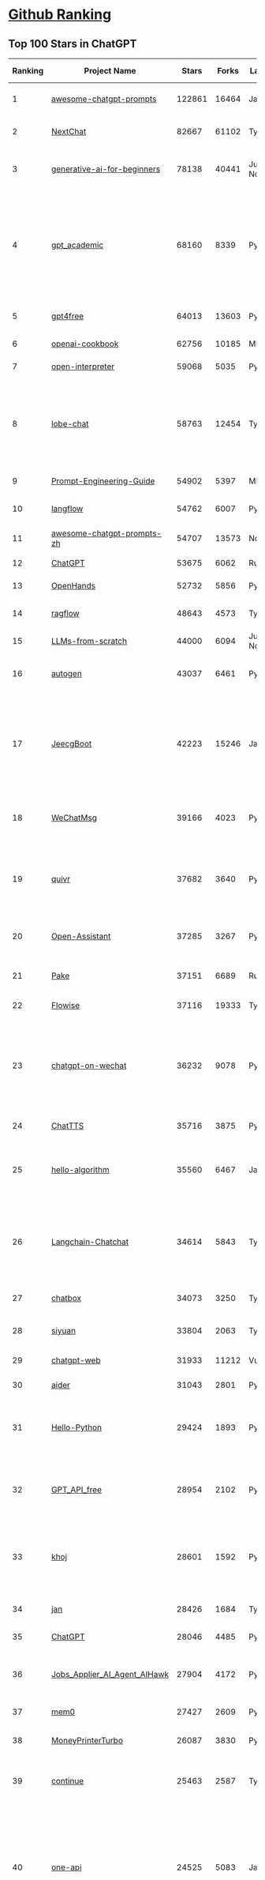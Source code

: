[Github Ranking](../README.md)
==========

## Top 100 Stars in ChatGPT

| Ranking | Project Name | Stars | Forks | Language | Open Issues | Description | Last Commit |
| ------- | ------------ | ----- | ----- | -------- | ----------- | ----------- | ----------- |
| 1 | [awesome-chatgpt-prompts](https://github.com/f/awesome-chatgpt-prompts) | 122861 | 16464 | JavaScript | 0 | This repo includes ChatGPT prompt curation to use ChatGPT and other LLM tools better. | 2025-04-10T21:22:29Z |
| 2 | [NextChat](https://github.com/ChatGPTNextWeb/NextChat) | 82667 | 61102 | TypeScript | 619 | ✨ Light and Fast AI Assistant. Support: Web \| iOS \| MacOS \| Android \|  Linux \| Windows | 2025-04-07T10:57:52Z |
| 3 | [generative-ai-for-beginners](https://github.com/microsoft/generative-ai-for-beginners) | 78138 | 40441 | Jupyter Notebook | 7 | 21 Lessons, Get Started Building with Generative AI  🔗 https://microsoft.github.io/generative-ai-for-beginners/ | 2025-03-27T12:20:46Z |
| 4 | [gpt_academic](https://github.com/binary-husky/gpt_academic) | 68160 | 8339 | Python | 250 | 为GPT/GLM等LLM大语言模型提供实用化交互接口，特别优化论文阅读/润色/写作体验，模块化设计，支持自定义快捷按钮&函数插件，支持Python和C++等项目剖析&自译解功能，PDF/LaTex论文翻译&总结功能，支持并行问询多种LLM模型，支持chatglm3等本地模型。接入通义千问, deepseekcoder, 讯飞星火, 文心一言, llama2, rwkv, claude2, moss等。 | 2025-03-24T16:13:18Z |
| 5 | [gpt4free](https://github.com/xtekky/gpt4free) | 64013 | 13603 | Python | 32 | The official gpt4free repository \| various collection of powerful language models \| o3 and deepseek r1, gpt-4.5 | 2025-04-06T15:57:17Z |
| 6 | [openai-cookbook](https://github.com/openai/openai-cookbook) | 62756 | 10185 | MDX | 34 | Examples and guides for using the OpenAI API | 2025-04-11T23:40:39Z |
| 7 | [open-interpreter](https://github.com/OpenInterpreter/open-interpreter) | 59068 | 5035 | Python | 214 | A natural language interface for computers | 2025-03-30T20:30:55Z |
| 8 | [lobe-chat](https://github.com/lobehub/lobe-chat) | 58763 | 12454 | TypeScript | 666 | 🤯 Lobe Chat - an open-source, modern-design AI chat framework. Supports Multi AI Providers( OpenAI / Claude 3 / Gemini / Ollama / DeepSeek / Qwen), Knowledge Base (file upload / knowledge management / RAG ), Multi-Modals (Plugins/Artifacts) and Thinking. One-click FREE deployment of your private ChatGPT/ Claude / DeepSeek application. | 2025-04-12T02:38:18Z |
| 9 | [Prompt-Engineering-Guide](https://github.com/dair-ai/Prompt-Engineering-Guide) | 54902 | 5397 | MDX | 140 | 🐙 Guides, papers, lecture, notebooks and resources for prompt engineering | 2025-04-05T16:00:58Z |
| 10 | [langflow](https://github.com/langflow-ai/langflow) | 54762 | 6007 | Python | 415 | Langflow is a powerful tool for building and deploying AI-powered agents and workflows. | 2025-04-12T02:48:38Z |
| 11 | [awesome-chatgpt-prompts-zh](https://github.com/PlexPt/awesome-chatgpt-prompts-zh) | 54707 | 13573 | None | 38 | ChatGPT 中文调教指南。各种场景使用指南。学习怎么让它听你的话。 | 2025-01-01T08:34:33Z |
| 12 | [ChatGPT](https://github.com/lencx/ChatGPT) | 53675 | 6062 | Rust | 786 | 🔮 ChatGPT Desktop Application (Mac, Windows and Linux) | 2024-08-29T17:58:11Z |
| 13 | [OpenHands](https://github.com/All-Hands-AI/OpenHands) | 52732 | 5856 | Python | 205 | 🙌 OpenHands: Code Less, Make More | 2025-04-12T02:32:27Z |
| 14 | [ragflow](https://github.com/infiniflow/ragflow) | 48643 | 4573 | TypeScript | 1767 | RAGFlow is an open-source RAG (Retrieval-Augmented Generation) engine based on deep document understanding. | 2025-04-11T13:11:54Z |
| 15 | [LLMs-from-scratch](https://github.com/rasbt/LLMs-from-scratch) | 44000 | 6094 | Jupyter Notebook | 0 | Implement a ChatGPT-like LLM in PyTorch from scratch, step by step | 2025-04-06T23:29:23Z |
| 16 | [autogen](https://github.com/microsoft/autogen) | 43037 | 6461 | Python | 489 | A programming framework for agentic AI 🤖 PyPi: autogen-agentchat Discord: https://aka.ms/autogen-discord Office Hour: https://aka.ms/autogen-officehour | 2025-04-11T13:35:19Z |
| 17 | [JeecgBoot](https://github.com/jeecgboot/JeecgBoot) | 42223 | 15246 | Java | 42 | 🔥「AI 低代码平台」前后端分离 SpringBoot 2.x/3.x，SpringCloud，Ant Design&Vue3，Mybatis，Shiro！强大的代码生成器让前后端代码一键生成，无需写任何代码! 引领AI低代码开发模式 AI生成->OnlineCoding->代码生成->手工MERGE，帮助Java项目解决80%重复工作，让开发更关注业务，提高开发效率、节省成本，同时又不失灵活性 | 2025-04-11T15:15:01Z |
| 18 | [WeChatMsg](https://github.com/LC044/WeChatMsg) | 39166 | 4023 | Python | 25 | 提取微信聊天记录，将其导出成HTML、Word、Excel文档永久保存，对聊天记录进行分析生成年度聊天报告，用聊天数据训练专属于个人的AI聊天助手 | 2025-04-09T04:38:13Z |
| 19 | [quivr](https://github.com/QuivrHQ/quivr) | 37682 | 3640 | Python | 23 | Opiniated RAG for integrating GenAI in your apps 🧠   Focus on your product rather than the RAG. Easy integration in existing products with customisation!  Any LLM: GPT4, Groq, Llama. Any Vectorstore: PGVector, Faiss. Any Files. Anyway you want.  | 2025-04-10T19:24:55Z |
| 20 | [Open-Assistant](https://github.com/LAION-AI/Open-Assistant) | 37285 | 3267 | Python | 227 | OpenAssistant is a chat-based assistant that understands tasks, can interact with third-party systems, and retrieve information dynamically to do so. | 2024-08-17T01:55:35Z |
| 21 | [Pake](https://github.com/tw93/Pake) | 37151 | 6689 | Rust | 44 | 🤱🏻 Turn any webpage into a desktop app with Rust.  🤱🏻 利用 Rust 轻松构建轻量级多端桌面应用 | 2025-03-25T12:35:16Z |
| 22 | [Flowise](https://github.com/FlowiseAI/Flowise) | 37116 | 19333 | TypeScript | 526 | Drag & drop UI to build your customized LLM flow | 2025-04-11T19:31:27Z |
| 23 | [chatgpt-on-wechat](https://github.com/zhayujie/chatgpt-on-wechat) | 36232 | 9078 | Python | 287 | 基于大模型搭建的聊天机器人，同时支持 微信公众号、企业微信应用、飞书、钉钉 等接入，可选择GPT3.5/GPT-4o/GPT-o1/ DeepSeek/Claude/文心一言/讯飞星火/通义千问/ Gemini/GLM-4/Claude/Kimi/LinkAI，能处理文本、语音和图片，访问操作系统和互联网，支持基于自有知识库进行定制企业智能客服。 | 2025-04-11T08:29:10Z |
| 24 | [ChatTTS](https://github.com/2noise/ChatTTS) | 35716 | 3875 | Python | 69 | A generative speech model for daily dialogue. | 2025-03-14T03:34:46Z |
| 25 | [hello-algorithm](https://github.com/geekxh/hello-algorithm) | 35560 | 6467 | Java | 12 | 🌍 针对小白的算法训练 \| 包括四部分：①.大厂面经 ②.力扣图解  ③.千本开源电子书 ④.百张技术思维导图（项目花了上百小时，希望可以点 star 支持，🌹感谢~）推荐免费ChatGPT使用网站 | 2023-06-13T04:13:17Z |
| 26 | [Langchain-Chatchat](https://github.com/chatchat-space/Langchain-Chatchat) | 34614 | 5843 | TypeScript | 194 | Langchain-Chatchat（原Langchain-ChatGLM）基于 Langchain 与 ChatGLM, Qwen 与 Llama 等语言模型的 RAG 与 Agent 应用 \| Langchain-Chatchat (formerly langchain-ChatGLM), local knowledge based LLM (like ChatGLM, Qwen and Llama) RAG and Agent app with langchain  | 2025-03-25T15:45:51Z |
| 27 | [chatbox](https://github.com/chatboxai/chatbox) | 34073 | 3250 | TypeScript | 644 | User-friendly Desktop Client App for AI Models/LLMs (GPT, Claude, Gemini, Ollama...) | 2025-03-20T15:20:56Z |
| 28 | [siyuan](https://github.com/siyuan-note/siyuan) | 33804 | 2063 | TypeScript | 316 | A privacy-first, self-hosted, fully open source personal knowledge management software, written in typescript and golang. | 2025-04-12T03:30:23Z |
| 29 | [chatgpt-web](https://github.com/Chanzhaoyu/chatgpt-web) | 31933 | 11212 | Vue | 0 | 用 Express 和  Vue3 搭建的 ChatGPT 演示网页 | 2024-08-16T15:26:57Z |
| 30 | [aider](https://github.com/Aider-AI/aider) | 31043 | 2801 | Python | 710 | aider is AI pair programming in your terminal | 2025-04-11T02:26:08Z |
| 31 | [Hello-Python](https://github.com/mouredev/Hello-Python) | 29424 | 1893 | Python | 34 | Curso para aprender el lenguaje de programación Python desde cero y para principiantes. 100 clases, 44 horas en vídeo, código, proyectos y grupo de chat. Fundamentos, frontend, backend, testing, IA... | 2025-02-28T12:39:35Z |
| 32 | [GPT_API_free](https://github.com/chatanywhere/GPT_API_free) | 28954 | 2102 | Python | 6 | Free ChatGPT&DeepSeek API Key，免费ChatGPT&DeepSeek API。免费接入DeepSeek API和GPT4 API，支持 gpt \| deepseek \| claude \| gemini \| grok 等排名靠前的常用大模型。 | 2025-03-17T20:29:27Z |
| 33 | [khoj](https://github.com/khoj-ai/khoj) | 28601 | 1592 | Python | 70 | Your AI second brain. Self-hostable. Get answers from the web or your docs. Build custom agents, schedule automations, do deep research. Turn any online or local LLM into your personal, autonomous AI (gpt, claude, gemini, llama, qwen, mistral). Get started - free. | 2025-04-11T18:12:27Z |
| 34 | [jan](https://github.com/menloresearch/jan) | 28426 | 1684 | TypeScript | 97 | Jan is an open source alternative to ChatGPT that runs 100% offline on your computer | 2025-04-11T06:03:29Z |
| 35 | [ChatGPT](https://github.com/acheong08/ChatGPT) | 28046 | 4485 | Python | 11 | Reverse engineered ChatGPT API | 2023-08-02T06:02:10Z |
| 36 | [Jobs_Applier_AI_Agent_AIHawk](https://github.com/feder-cr/Jobs_Applier_AI_Agent_AIHawk) | 27904 | 4172 | Python | 37 | AIHawk aims to easy job hunt process by automating the job application process. Utilizing artificial intelligence, it enables users to apply for multiple jobs in a tailored way. | 2025-03-14T12:01:49Z |
| 37 | [mem0](https://github.com/mem0ai/mem0) | 27427 | 2609 | Python | 239 | The Memory layer for AI Agents | 2025-04-11T20:37:30Z |
| 38 | [MoneyPrinterTurbo](https://github.com/harry0703/MoneyPrinterTurbo) | 26087 | 3830 | Python | 117 | 利用AI大模型，一键生成高清短视频 Generate short videos with one click using AI LLM. | 2025-03-23T10:45:27Z |
| 39 | [continue](https://github.com/continuedev/continue) | 25463 | 2587 | TypeScript | 748 | ⏩ Create, share, and use custom AI code assistants with our open-source IDE extensions and hub of models, rules, prompts, docs, and other building blocks | 2025-04-12T00:43:42Z |
| 40 | [one-api](https://github.com/songquanpeng/one-api) | 24525 | 5083 | JavaScript | 827 | LLM API 管理 & 分发系统，支持 OpenAI、Azure、Anthropic Claude、Google Gemini、DeepSeek、字节豆包、ChatGLM、文心一言、讯飞星火、通义千问、360 智脑、腾讯混元等主流模型，统一 API 适配，可用于 key 管理与二次分发。单可执行文件，提供 Docker 镜像，一键部署，开箱即用。LLM API management & key redistribution system, unifying multiple providers under a single API. Single binary, Docker-ready, with an English UI. | 2025-02-21T11:30:22Z |
| 41 | [LibreChat](https://github.com/danny-avila/LibreChat) | 24389 | 4126 | TypeScript | 138 | Enhanced ChatGPT Clone: Features Agents, DeepSeek, Anthropic, AWS, OpenAI, Assistants API, Azure, Groq, o1, GPT-4o, Mistral, OpenRouter, Vertex AI, Gemini, Artifacts, AI model switching, message search, Code Interpreter, langchain, DALL-E-3, OpenAPI Actions, Functions, Secure Multi-User Auth, Presets, open-source for self-hosting. Active project. | 2025-04-11T16:54:52Z |
| 42 | [openai-translator](https://github.com/openai-translator/openai-translator) | 24333 | 1780 | TypeScript | 477 | 基于 ChatGPT API 的划词翻译浏览器插件和跨平台桌面端应用    -    Browser extension and cross-platform desktop application for translation based on ChatGPT API. | 2024-11-16T20:34:00Z |
| 43 | [Chat2DB](https://github.com/CodePhiliaX/Chat2DB) | 22306 | 2421 | Java | 444 | 🔥🔥🔥AI-driven database tool and SQL client, The hottest GUI client, supporting MySQL, Oracle, PostgreSQL, DB2, SQL Server, DB2, SQLite, H2, ClickHouse, and more. | 2025-03-05T07:57:52Z |
| 44 | [LLaVA](https://github.com/haotian-liu/LLaVA) | 22170 | 2436 | Python | 1062 | [NeurIPS'23 Oral] Visual Instruction Tuning (LLaVA) built towards GPT-4V level capabilities and beyond. | 2024-08-12T09:52:38Z |
| 45 | [chatgpt-retrieval-plugin](https://github.com/openai/chatgpt-retrieval-plugin) | 21164 | 3694 | Python | 167 | The ChatGPT Retrieval Plugin lets you easily find personal or work documents by asking questions in natural language. | 2024-07-04T22:00:16Z |
| 46 | [SmsForwarder](https://github.com/pppscn/SmsForwarder) | 20566 | 2695 | Kotlin | 12 | 短信转发器——监控Android手机短信、来电、APP通知，并根据指定规则转发到其他手机：钉钉群自定义机器人、钉钉企业内机器人、企业微信群机器人、飞书机器人、企业微信应用消息、邮箱、bark、webhook、Telegram机器人、Server酱、PushPlus、手机短信等。包括主动控制服务端与客户端，让你轻松远程发短信、查短信、查通话、查话簿、查电量等。（V3.0 新增）PS.这个APK主要是学习与自用，如有BUG请提ISSUE，同时欢迎大家提PR指正 | 2025-03-21T11:12:12Z |
| 47 | [haystack](https://github.com/deepset-ai/haystack) | 20256 | 2129 | Python | 112 | AI orchestration framework to build customizable, production-ready LLM applications. Connect components (models, vector DBs, file converters) to pipelines or agents that can interact with your data. With advanced retrieval methods, it's best suited for building RAG, question answering, semantic search or conversational agent chatbots. | 2025-04-11T14:27:01Z |
| 48 | [architecture.of.internet-product](https://github.com/davideuler/architecture.of.internet-product) | 20247 | 4679 | HTML | 3 | 互联网公司技术架构，微信/淘宝/微博/腾讯/阿里/美团点评/百度/OpenAI/Google/Facebook/Amazon/eBay的架构，欢迎PR补充 | 2024-02-17T12:02:24Z |
| 49 | [best-of-ml-python](https://github.com/ml-tooling/best-of-ml-python) | 19919 | 2750 | None | 23 | 🏆 A ranked list of awesome machine learning Python libraries. Updated weekly. | 2025-04-10T19:48:35Z |
| 50 | [awesome-free-chatgpt](https://github.com/LiLittleCat/awesome-free-chatgpt) | 19720 | 1370 | Python | 52 | 🆓免费的 ChatGPT 镜像网站列表，持续更新。List of free ChatGPT mirror sites, continuously updated.  | 2025-04-01T10:20:27Z |
| 51 | [ChatPaper](https://github.com/kaixindelele/ChatPaper) | 18838 | 1950 | Python | 68 | Use ChatGPT to summarize the arXiv papers. 全流程加速科研，利用chatgpt进行论文全文总结+专业翻译+润色+审稿+审稿回复 | 2024-04-04T02:45:02Z |
| 52 | [vpncn.github.io](https://github.com/vpncn/vpncn.github.io) | 17100 | 1521 | HTML | 0 | 2025中国翻墙软件VPN推荐以及科学上网避坑，稳定好用。对比SSR机场、蓝灯、V2ray、老王VPN、VPS搭建梯子等科学上网与翻墙软件，中国最新科学上网翻墙梯子VPN下载推荐，访问Chatgpt。 | 2025-03-08T15:06:14Z |
| 53 | [carrot](https://github.com/xx025/carrot) | 17077 | 1450 | None | 1 | Free ChatGPT Site List 这儿为你准备了众多免费好用的ChatGPT镜像站点 | 2025-04-02T14:54:14Z |
| 54 | [FinGPT](https://github.com/AI4Finance-Foundation/FinGPT) | 15789 | 2217 | Jupyter Notebook | 71 | FinGPT: Open-Source Financial Large Language Models!  Revolutionize 🔥    We release the trained model on HuggingFace. | 2024-12-26T03:22:34Z |
| 55 | [ChatALL](https://github.com/ai-shifu/ChatALL) | 15720 | 1672 | JavaScript | 223 |  Concurrently chat with ChatGPT, Bing Chat, Bard, Alpaca, Vicuna, Claude, ChatGLM, MOSS, 讯飞星火, 文心一言 and more, discover the best answers | 2025-04-11T19:06:49Z |
| 56 | [DocsGPT](https://github.com/arc53/DocsGPT) | 15533 | 1656 | TypeScript | 32 | DocsGPT is an open-source genAI tool that helps users get reliable answers from knowledge source, while avoiding hallucinations. It enables private and reliable information retrieval, with tooling and agentic system capability built in. | 2025-04-10T21:14:23Z |
| 57 | [ChuanhuChatGPT](https://github.com/GaiZhenbiao/ChuanhuChatGPT) | 15412 | 2287 | Python | 122 | GUI for ChatGPT API and many LLMs. Supports agents, file-based QA, GPT finetuning and query with web search. All with a neat UI. | 2025-03-13T09:36:38Z |
| 58 | [web-llm](https://github.com/mlc-ai/web-llm) | 15192 | 992 | TypeScript | 98 | High-performance In-browser LLM Inference Engine  | 2025-01-21T08:18:46Z |
| 59 | [kirara-ai](https://github.com/lss233/kirara-ai) | 14991 | 1654 | Python | 232 | 🤖 可 DIY 的 多模态 AI 聊天机器人 \| 🚀 快速接入 微信、 QQ、Telegram、等聊天平台 \| 🦈支持DeepSeek、Grok、Claude、Ollama、Gemini、OpenAI \| 工作流系统、网页搜索、AI画图、人设调教、虚拟女仆、语音对话 \|  | 2025-04-06T19:17:25Z |
| 60 | [leedl-tutorial](https://github.com/datawhalechina/leedl-tutorial) | 14919 | 3007 | Jupyter Notebook | 8 | 《李宏毅深度学习教程》（李宏毅老师推荐👍，苹果书🍎），PDF下载地址：https://github.com/datawhalechina/leedl-tutorial/releases | 2025-04-03T03:27:19Z |
| 61 | [KeepChatGPT](https://github.com/xcanwin/KeepChatGPT) | 14805 | 730 | JavaScript | 95 | 这是一款提高ChatGPT的数据安全能力和效率的插件。并且免费共享大量创新功能，如：自动刷新、保持活跃、数据安全、取消审计、克隆对话、言无不尽、净化页面、展示大屏、拦截跟踪、日新月异、明察秋毫等。让我们的AI体验无比安全、顺畅、丝滑、高效、简洁。 | 2025-03-23T09:12:53Z |
| 62 | [ai-chatbot](https://github.com/vercel/ai-chatbot) | 14779 | 3927 | TypeScript | 192 | A full-featured, hackable Next.js AI chatbot built by Vercel | 2025-04-10T00:46:27Z |
| 63 | [open-im-server](https://github.com/openimsdk/open-im-server) | 14560 | 2565 | Go | 102 | IM Chat ChatGPT | 2025-04-02T10:18:24Z |
| 64 | [repomix](https://github.com/yamadashy/repomix) | 14499 | 618 | TypeScript | 77 | 📦 Repomix (formerly Repopack) is a powerful tool that packs your entire repository into a single, AI-friendly file. Perfect for when you need to feed your codebase to Large Language Models (LLMs) or other AI tools like Claude, ChatGPT, DeepSeek, Perplexity, Gemini, Gemma, Llama, Grok, and more. | 2025-04-07T02:37:06Z |
| 65 | [novel](https://github.com/steven-tey/novel) | 14389 | 1184 | TypeScript | 103 | Notion-style WYSIWYG editor with AI-powered autocompletion. | 2025-01-18T14:26:33Z |
| 66 | [botpress](https://github.com/botpress/botpress) | 13528 | 1954 | TypeScript | 8 | The open-source hub to build & deploy GPT/LLM Agents ⚡️ | 2025-04-12T00:53:42Z |
| 67 | [RWKV-LM](https://github.com/BlinkDL/RWKV-LM) | 13504 | 908 | Python | 102 | RWKV (pronounced RwaKuv) is an RNN with great LLM performance, which can also be directly trained like a GPT transformer (parallelizable). We are at RWKV-7 "Goose". So it's combining the best of RNN and transformer - great performance, linear time, constant space (no kv-cache), fast training, infinite ctx_len, and free sentence embedding. | 2025-04-07T09:58:44Z |
| 68 | [wechat-chatgpt](https://github.com/fuergaosi233/wechat-chatgpt) | 13328 | 3851 | TypeScript | 0 | Use ChatGPT On Wechat via wechaty | 2024-05-20T09:44:41Z |
| 69 | [chatgpt-google-extension](https://github.com/wong2/chatgpt-google-extension) | 13234 | 1489 | TypeScript | 97 | This project is deprecated. Check my new project ChatHub: | 2024-08-14T17:49:27Z |
| 70 | [CosyVoice](https://github.com/FunAudioLLM/CosyVoice) | 12938 | 1313 | Python | 616 | Multi-lingual large voice generation model, providing inference, training and deployment full-stack ability. | 2025-04-08T04:23:45Z |
| 71 | [onyx](https://github.com/onyx-dot-app/onyx) | 12644 | 1629 | Python | 246 | Gen-AI Chat for Teams - Think ChatGPT if it had access to your team's unique knowledge. | 2025-04-12T02:18:53Z |
| 72 | [MOSS](https://github.com/OpenMOSS/MOSS) | 12043 | 1144 | Python | 235 | An open-source tool-augmented conversational language model from Fudan University | 2024-07-13T14:52:59Z |
| 73 | [gorilla](https://github.com/ShishirPatil/gorilla) | 11974 | 1084 | Python | 99 | Gorilla: Training and Evaluating LLMs for Function Calls (Tool Calls) | 2025-04-10T00:20:39Z |
| 74 | [h2ogpt](https://github.com/h2oai/h2ogpt) | 11759 | 1297 | Python | 285 | Private chat with local GPT with document, images, video, etc. 100% private, Apache 2.0. Supports oLLaMa, Mixtral, llama.cpp, and more. Demo: https://gpt.h2o.ai/ https://gpt-docs.h2o.ai/ | 2025-03-26T15:07:15Z |
| 75 | [MoneyPrinter](https://github.com/FujiwaraChoki/MoneyPrinter) | 11621 | 1502 | Python | 6 | Automate Creation of YouTube Shorts using MoviePy. | 2025-03-20T07:46:34Z |
| 76 | [void](https://github.com/voideditor/void) | 11582 | 713 | TypeScript | 74 | None | 2025-04-11T21:31:56Z |
| 77 | [LLMSurvey](https://github.com/RUCAIBox/LLMSurvey) | 11356 | 882 | Python | 21 | The official GitHub page for the survey paper "A Survey of Large Language Models". | 2025-03-11T09:51:42Z |
| 78 | [awesome-chatgpt-zh](https://github.com/EmbraceAGI/awesome-chatgpt-zh) | 11086 | 916 | Python | 0 | ChatGPT 中文指南🔥，ChatGPT 中文调教指南，指令指南，应用开发指南，精选资源清单，更好的使用 chatGPT 让你的生产力 up up up! 🚀 | 2024-11-05T10:24:21Z |
| 79 | [llama-gpt](https://github.com/getumbrel/llama-gpt) | 10958 | 714 | TypeScript | 84 | A self-hosted, offline, ChatGPT-like chatbot. Powered by Llama 2. 100% private, with no data leaving your device. New: Code Llama support! | 2024-04-23T18:56:06Z |
| 80 | [mi-gpt](https://github.com/idootop/mi-gpt) | 10764 | 1374 | TypeScript | 10 | 🏠 将小爱音箱接入 ChatGPT 和豆包，改造成你的专属语音助手。 | 2025-04-06T08:53:06Z |
| 81 | [shell_gpt](https://github.com/TheR1D/shell_gpt) | 10672 | 841 | Python | 77 | A command-line productivity tool powered by AI large language models like GPT-4, will help you accomplish your tasks faster and more efficiently. | 2025-04-11T08:40:09Z |
| 82 | [chatGPTBox](https://github.com/josStorer/chatGPTBox) | 10470 | 798 | JavaScript | 330 | Integrating ChatGPT into your browser deeply, everything you need is here | 2025-01-31T10:37:06Z |
| 83 | [LangBot](https://github.com/RockChinQ/LangBot) | 10465 | 766 | Python | 88 | 😎简单易用、🧩丰富生态 - 大模型原生即时通信机器人平台 \| 适配 QQ / 微信（企业微信、个人微信）/ 飞书 / 钉钉 / Discord / Telegram / Slack 等平台 \| 支持 ChatGPT、DeepSeek、Dify、Claude、Gemini、xAI Grok、Ollama、LM Studio、阿里云百炼、火山方舟、SiliconFlow、Qwen、Moonshot、ChatGLM、SillyTraven、MCP 等 LLM 的机器人 / Agent \| LLM-based instant messaging bots platform, supports Discord, Telegram, WeChat, Lark, DingTalk, QQ, Slack | 2025-04-11T09:52:07Z |
| 84 | [promptflow](https://github.com/microsoft/promptflow) | 10211 | 963 | Python | 80 | Build high-quality LLM apps - from prototyping, testing to production deployment and monitoring. | 2025-04-11T20:08:11Z |
| 85 | [open-saas](https://github.com/wasp-lang/open-saas) | 10125 | 1035 | TypeScript | 76 | A free, open-source SaaS app starter for React & Node.js with superpowers. Full-featured. Community-driven. | 2025-04-11T12:03:05Z |
| 86 | [go-openai](https://github.com/sashabaranov/go-openai) | 9836 | 1547 | Go | 131 | OpenAI ChatGPT, GPT-3, GPT-4, DALL·E, Whisper API wrapper for Go | 2025-03-20T19:13:33Z |
| 87 | [ChatRWKV](https://github.com/BlinkDL/ChatRWKV) | 9471 | 704 | Python | 33 | ChatRWKV is like ChatGPT but powered by RWKV (100% RNN) language model, and open source. | 2025-01-28T06:51:26Z |
| 88 | [Bob](https://github.com/ripperhe/Bob) | 9241 | 518 | None | 111 | Bob 是一款 macOS 平台的翻译和 OCR 软件。 | 2025-01-24T08:30:17Z |
| 89 | [chainlit](https://github.com/Chainlit/chainlit) | 9240 | 1243 | TypeScript | 326 | Build Conversational AI in minutes ⚡️ | 2025-04-09T17:57:18Z |
| 90 | [BingGPT](https://github.com/dice2o/BingGPT) | 9175 | 704 | JavaScript | 235 | Desktop application of new Bing's AI-powered chat (Windows, macOS and Linux) | 2024-02-08T15:06:01Z |
| 91 | [hamulete](https://github.com/hoochanlon/hamulete) | 9053 | 1877 | Python | 0 | 🏔️国立台湾大学、新加坡国立大学、早稻田大学、东京大学，中央研究院（台湾）以及中国重点高校及科研机构，社科、经济、数学、博弈论、哲学、系统工程类学术论文等知识库。 | 2025-02-14T08:23:04Z |
| 92 | [supermemory](https://github.com/supermemoryai/supermemory) | 9029 | 869 | TypeScript | 8 | Build your own second brain with supermemory. It's a ChatGPT for your bookmarks. Import tweets or save websites and content using the chrome extension. | 2025-04-10T18:22:19Z |
| 93 | [LangGPT](https://github.com/langgptai/LangGPT) | 8865 | 715 | Jupyter Notebook | 0 | LangGPT: Empowering everyone to become a prompt expert!🚀  Structured Prompt，Language of GPT, 结构化提示词，结构化Prompt | 2024-12-13T10:22:49Z |
| 94 | [chatgpt_system_prompt](https://github.com/LouisShark/chatgpt_system_prompt) | 8863 | 1264 | HTML | 0 | A collection of GPT system prompts and various prompt injection/leaking knowledge. | 2025-04-10T09:21:01Z |
| 95 | [go-proxy-bingai](https://github.com/adams549659584/go-proxy-bingai) | 8762 | 13075 | HTML | 217 | 用 Vue3 和 Go 搭建的微软 New Bing 演示站点，拥有一致的 UI 体验，支持 ChatGPT 提示词，国内可用。 | 2024-03-20T07:24:11Z |
| 96 | [chat-ui](https://github.com/huggingface/chat-ui) | 8552 | 1279 | TypeScript | 303 | Open source codebase powering the HuggingChat app | 2025-04-11T15:49:18Z |
| 97 | [LMFlow](https://github.com/OptimalScale/LMFlow) | 8397 | 834 | Python | 73 | An Extensible Toolkit for Finetuning and Inference of Large Foundation Models. Large Models for All. | 2025-04-10T09:22:52Z |
| 98 | [BetterChatGPT](https://github.com/ztjhz/BetterChatGPT) | 8366 | 2786 | TypeScript | 215 | An amazing UI for OpenAI's ChatGPT (Website + Windows + MacOS + Linux) | 2024-08-14T10:26:46Z |
| 99 | [awesome-chatgpt](https://github.com/humanloop/awesome-chatgpt) | 8225 | 521 | None | 23 | Curated list of awesome tools, demos, docs for ChatGPT and GPT-3 | 2024-05-13T01:11:31Z |
| 100 | [coai](https://github.com/coaidev/coai) | 8207 | 1103 | TypeScript | 19 | 🚀 Next Generation AI One-Stop Internationalization Solution. 🚀 下一代 AI 一站式 B/C 端解决方案，支持 OpenAI，Midjourney，Claude，讯飞星火，Stable Diffusion，DALL·E，ChatGLM，通义千问，腾讯混元，360 智脑，百川 AI，火山方舟，新必应，Gemini，Moonshot 等模型，支持对话分享，自定义预设，云端同步，模型市场，支持弹性计费和订阅计划模式，支持图片解析，支持联网搜索，支持模型缓存，丰富美观的后台管理与仪表盘数据统计。 | 2025-03-24T17:56:38Z |

